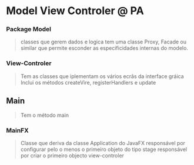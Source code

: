 # Model View Controler @ PA

### Package Model 
> classes que gerem dados e logica 
> tem uma classe Proxy, Facade ou similar que permite esconder as especificidades internas do modelo. 

### View-Controler 
> Tem as classes que iplementam os vários ecrãs da interface gráica
> Inclui os métodos createVire, registerHandlers e update 


## Main 
> Tem o método main 


### MainFX 
> Classe que deriva da classe Application do JavaFX 
> responsável por configurar pelo o menos o primeiro objeto do tipo stage 
> responsável por criar o primeiro objecto view-controler 